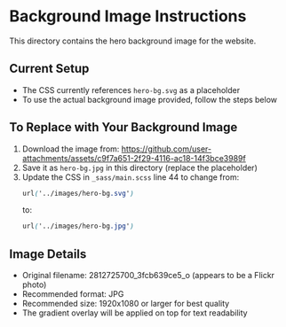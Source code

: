 # Background Image Instructions

This directory contains the hero background image for the website.

## Current Setup
- The CSS currently references `hero-bg.svg` as a placeholder
- To use the actual background image provided, follow the steps below

## To Replace with Your Background Image
1. Download the image from: https://github.com/user-attachments/assets/c9f7a651-2f29-4116-ac18-14f3bce3989f
2. Save it as `hero-bg.jpg` in this directory (replace the placeholder)
3. Update the CSS in `_sass/main.scss` line 44 to change from:
   ```scss
   url('../images/hero-bg.svg')
   ```
   to:
   ```scss
   url('../images/hero-bg.jpg')
   ```

## Image Details
- Original filename: 2812725700_3fcb639ce5_o (appears to be a Flickr photo)
- Recommended format: JPG 
- Recommended size: 1920x1080 or larger for best quality
- The gradient overlay will be applied on top for text readability